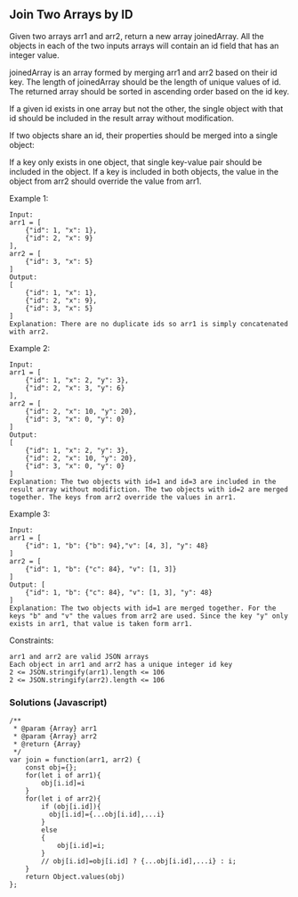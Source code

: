 ## Join Two Arrays by ID
Given two arrays arr1 and arr2, return a new array joinedArray. All the objects in each of the two inputs arrays will contain an id field that has an integer value. 

joinedArray is an array formed by merging arr1 and arr2 based on their id key. The length of joinedArray should be the length of unique values of id. The returned array should be sorted in ascending order based on the id key.

If a given id exists in one array but not the other, the single object with that id should be included in the result array without modification.

If two objects share an id, their properties should be merged into a single object:

If a key only exists in one object, that single key-value pair should be included in the object.
If a key is included in both objects, the value in the object from arr2 should override the value from arr1.
 

Example 1:
```
Input: 
arr1 = [
    {"id": 1, "x": 1},
    {"id": 2, "x": 9}
], 
arr2 = [
    {"id": 3, "x": 5}
]
Output: 
[
    {"id": 1, "x": 1},
    {"id": 2, "x": 9},
    {"id": 3, "x": 5}
]
Explanation: There are no duplicate ids so arr1 is simply concatenated with arr2.
```
Example 2:
```
Input: 
arr1 = [
    {"id": 1, "x": 2, "y": 3},
    {"id": 2, "x": 3, "y": 6}
], 
arr2 = [
    {"id": 2, "x": 10, "y": 20},
    {"id": 3, "x": 0, "y": 0}
]
Output: 
[
    {"id": 1, "x": 2, "y": 3},
    {"id": 2, "x": 10, "y": 20},
    {"id": 3, "x": 0, "y": 0}
]
Explanation: The two objects with id=1 and id=3 are included in the result array without modifiction. The two objects with id=2 are merged together. The keys from arr2 override the values in arr1.
```
Example 3:
```
Input: 
arr1 = [
    {"id": 1, "b": {"b": 94},"v": [4, 3], "y": 48}
]
arr2 = [
    {"id": 1, "b": {"c": 84}, "v": [1, 3]}
]
Output: [
    {"id": 1, "b": {"c": 84}, "v": [1, 3], "y": 48}
]
Explanation: The two objects with id=1 are merged together. For the keys "b" and "v" the values from arr2 are used. Since the key "y" only exists in arr1, that value is taken form arr1.
```
Constraints:
```
arr1 and arr2 are valid JSON arrays
Each object in arr1 and arr2 has a unique integer id key
2 <= JSON.stringify(arr1).length <= 106
2 <= JSON.stringify(arr2).length <= 106
```
### Solutions (Javascript)
```
/**
 * @param {Array} arr1
 * @param {Array} arr2
 * @return {Array}
 */
var join = function(arr1, arr2) {
    const obj={};
    for(let i of arr1){
        obj[i.id]=i
    }
    for(let i of arr2){
        if (obj[i.id]){
          obj[i.id]={...obj[i.id],...i}  
        }
        else
        {
            obj[i.id]=i;
        }
        // obj[i.id]=obj[i.id] ? {...obj[i.id],...i} : i;
    }
    return Object.values(obj)
};
```